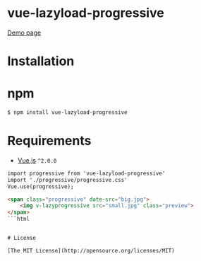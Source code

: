 # vue-lazyload-progressive

[Demo page](https://jiuyekafei.github.io/vue-lazyload-progressive/dist/index.html) 

# Installation
# npm

```html
$ npm install vue-lazyload-progressive
```

# Requirements

- [Vue.js](https://github.com/vuejs/vue) `^2.0.0`

```html
import progressive from 'vue-lazyload-progressive'
import './progressive/progressive.css'
Vue.use(progressive);

<span class="progressive" date-src="big.jpg">
    <img v-lazyprogressive src="small.jpg" class="preview">
</span>
```html


# License

[The MIT License](http://opensource.org/licenses/MIT)

